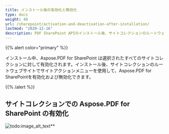 ```yaml
---
title: インストール後の有効化と無効化
type: docs
weight: 40
url: /sharepoint/activation-and-deactivation-after-installation/
lastmod: "2020-12-16"
description: PDF SharePoint APIのインストール後、サイトコレクションのルートウェブサイトでサイトアクションメニューを使用して有効化および無効化できます。
---
```


{{% alert color="primary" %}}

インストール中、Aspose.PDF for SharePoint は選択されたすべてのサイトコレクションに対して有効化されます。インストール後、サイトコレクションのルートウェブサイトでサイトアクションメニューを使用して、Aspose.PDF for SharePointを有効化および無効化できます。

{{% /alert %}}

## サイトコレクションでの Aspose.PDF for SharePoint の有効化

![todo:image_alt_text](activation-and-deactivation-after-installation_1.png)**